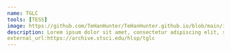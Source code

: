 ```yaml
---
name: TGLC
tools: [TESS]
image: https://github.com/TeHanHunter/TeHanHunter.github.io/blob/main/img/TGLC.png
description: Lorem ipsum dolor sit amet, consectetur adipiscing elit, sed do eiusmod tempor incididunt ut labore et dolore magna aliqua.
external_url:https://archive.stsci.edu/hlsp/tglc
---
```

